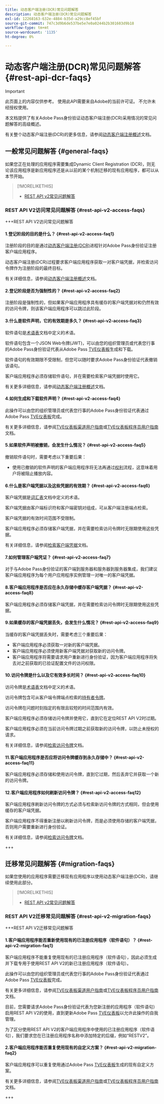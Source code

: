 ```yaml
---
title: 动态客户端注册(DCR)常见问题解答
description: 动态客户端注册(DCR)常见问题解答
exl-id: 12268163-632e-4884-b35d-a29cc8ef45bf
source-git-commit: 747c3d9b6de537be5e7e0a0244b2b301603d9b18
workflow-type: tm+mt
source-wordcount: '1135'
ht-degree: 0%

---
```


# 动态客户端注册(DCR)常见问题解答 {#rest-api-dcr-faqs}

>[!IMPORTANT]
>
> 此页面上的内容仅供参考。 使用此API需要来自Adobe的当前许可证。 不允许未经授权使用。

本文档提供了有关Adobe Pass身份验证动态客户端注册(DCR)采用情况的常见问题解答的高级概述。

有关整个动态客户端注册(DCR)的更多信息，请参阅[动态客户端注册概述](/help/authentication/integration-guide-programmers/rest-apis/rest-api-dcr/dynamic-client-registration-overview.md)文档。

## 一般常见问题解答 {#general-faqs}

如果您正在处理的应用程序需要集成Dynamic Client Registration (DCR)，则无论该应用程序是新应用程序还是从以前的某个机制迁移的现有应用程序，都可以从本节开始。

>[!MORELIKETHIS]
>
> * [REST API v2常见问题解答](/help/authentication/integration-guide-programmers/rest-apis/rest-api-v2/rest-api-v2-faqs.md#general-faqs)

### REST API V2访问常见问题解答 {#rest-api-v2-access-faqs}

+++REST API V2访问常见问题解答

#### 1.登记阶段的目的是什么？ {#rest-api-v2-access-faq1}

注册阶段的目的是通过[动态客户端注册(DCR)](/help/authentication/integration-guide-programmers/rest-apis/rest-api-v2/rest-api-v2-glossary.md#dcr)进程针对Adobe Pass身份验证注册客户端应用程序。

动态客户端注册(DCR)过程要求客户端应用程序获取一对客户端凭据，并检索访问令牌作为注册阶段的最终目标。

有关详细信息，请参阅[动态客户端注册概述](/help/authentication/integration-guide-programmers/rest-apis/rest-api-dcr/dynamic-client-registration-overview.md)文档。

#### 2.登记阶段是否为强制性的？ {#rest-api-v2-access-faq2}

注册阶段是强制性的，但如果客户端应用程序具有缓存的客户端凭据对和仍然有效的访问令牌，则该客户端应用程序可以跳过此阶段。

#### 3.什么是软件声明，它的有效期是多久？ {#rest-api-v2-access-faq3}

软件语句是[术语表](/help/authentication/integration-guide-programmers/rest-apis/rest-api-v2/rest-api-v2-glossary.md#software-statement)文档中定义的术语。

软件语句包含一个JSON Web令牌(JWT)，可以由您的组织管理员或代表您行事的Adobe Pass身份验证代表从Adobe Pass [TVE仪表板](/help/authentication/integration-guide-programmers/rest-apis/rest-api-v2/rest-api-v2-glossary.md#tve-dashboard)生成和下载。

软件语句的有效期限不受限制，但您可以随时要求Adobe Pass身份验证代表撤销该语句。

客户端应用程序必须存储软件语句，并在需要检索客户端凭据时使用它。

有关更多详细信息，请参阅[动态客户端注册概述](/help/authentication/integration-guide-programmers/rest-apis/rest-api-dcr/dynamic-client-registration-overview.md)文档。

#### 4.如何生成和下载软件声明？ {#rest-api-v2-access-faq4}

此操作可以由您的组织管理员或代表您行事的Adobe Pass身份验证代表通过Adobe Pass [TVE仪表板](/help/authentication/integration-guide-programmers/rest-apis/rest-api-v2/rest-api-v2-glossary.md#tve-dashboard)完成。

有关更多详细信息，请参阅[TVE仪表板渠道用户指南](/help/authentication/user-guide-tve-dashboard/tve-dashboard-channels.md#registered-applications)或[TVE仪表板程序员用户指南](/help/authentication/user-guide-tve-dashboard/tve-dashboard-programmers.md#registered-applications)文档。

#### 5.如果软件声明被撤销，会发生什么情况？ {#rest-api-v2-access-faq5}

撤销软件语句时，需要考虑以下重要后果：

* 使用已撤销的软件声明的客户端应用程序将无法再通过[权利](/help/authentication/integration-guide-programmers/rest-apis/rest-api-v2/rest-api-v2-glossary.md#entitlement)流程，这意味着用户将被阻止播放内容。

#### 6.什么是客户端凭据以及这些凭据的有效期？ {#rest-api-v2-access-faq6}

客户端凭据是[词汇表](/help/authentication/integration-guide-programmers/rest-apis/rest-api-v2/rest-api-v2-glossary.md#client-credentials)文档中定义的术语。

客户端凭据由客户端标识符和客户端密钥对组成，可从客户端注册端点检索。

客户端凭据的有效时间范围不受限制。

客户端应用程序必须存储客户端凭据，并在需要检索访问令牌时无限期使用这些凭据。

有关详细信息，请参阅[检索客户端凭据](/help/authentication/integration-guide-programmers/rest-apis/rest-api-dcr/apis/dynamic-client-registration-apis-retrieve-client-credentials.md)文档。

#### 7.如何管理客户端凭证？ {#rest-api-v2-access-faq7}

对于与Adobe Pass身份验证的客户端到服务器和服务器到服务器集成，我们建议客户端应用程序为每个用户应用程序实例管理一对唯一的客户端凭据。

#### 8.客户端应用程序是否应在永久存储中缓存客户端凭据？ {#rest-api-v2-access-faq8}

客户端应用程序必须存储客户端凭据，并在需要检索访问令牌时无限期使用这些凭据。

#### 9.如果缓存的客户端凭据丢失，会发生什么情况？ {#rest-api-v2-access-faq9}

当缓存的客户端凭据丢失时，需要考虑三个重要后果：

* 客户端应用程序必须获取一对新的客户端凭据。
* 客户端应用程序必须使用新客户端凭据对获取新的访问令牌。
* 客户端应用程序将需要请求用户重新进行身份验证，因为客户端应用程序将失去对之前获取的已验证配置文件的访问权限。

#### 10.访问令牌是什么以及它有效多长时间？ {#rest-api-v2-access-faq10}

访问令牌是[术语表](/help/authentication/integration-guide-programmers/rest-apis/rest-api-v2/rest-api-v2-glossary.md#access-token)文档中定义的术语。

访问令牌包含可从客户端令牌端点检索的[持有者令牌](/help/authentication/integration-guide-programmers/rest-apis/rest-api-v2/appendix/headers/rest-api-v2-appendix-headers-authorization.md)。

访问令牌在问题时刻指定的有限且较短的时间范围内有效。

客户端应用程序必须存储访问令牌并使用它，直到它在定位REST API V2时过期。

客户端应用程序必须在当前访问令牌过期之前获取新的访问令牌，以防止未授权的请求。

有关详细信息，请参阅[检索访问令牌](/help/authentication/integration-guide-programmers/rest-apis/rest-api-dcr/apis/dynamic-client-registration-apis-retrieve-access-token.md)文档。

#### 11.客户端应用程序是否应将访问令牌缓存到永久存储中？ {#rest-api-v2-access-faq11}

客户端应用程序必须存储和使用访问令牌，直到它过期，然后丢弃它并获取一个新的访问令牌。

#### 12.客户端应用程序如何刷新访问令牌？ {#rest-api-v2-access-faq12}

客户端应用程序刷新访问令牌的方式必须与检索新访问令牌的方式相同，但会使用缓存的客户端凭据。

客户端应用程序不得重新注册以刷新访问令牌，而是必须使用存储的客户端凭据，否则用户需要重新进行身份验证。

有关详细信息，请参阅[检索访问令牌](/help/authentication/integration-guide-programmers/rest-apis/rest-api-dcr/apis/dynamic-client-registration-apis-retrieve-access-token.md)文档。

+++

## 迁移常见问题解答 {#migration-faqs}

如果您使用的应用程序需要迁移现有应用程序以使用动态客户端注册(DCR)，请继续使用此部分。

>[!MORELIKETHIS]
>
> * [REST API v2常见问题解答](/help/authentication/integration-guide-programmers/rest-apis/rest-api-v2/rest-api-v2-faqs.md#migration-faqs)

### REST API V2迁移常见问题解答 {#rest-api-v2-migration-faqs}

+++REST API V2迁移常见问题解答

#### 1.客户端应用程序能否重新使用现有的已注册应用程序（软件语句）？ {#rest-api-v2-migration-faq1}

客户端应用程序不能重复使用现有的已注册应用程序（软件语句），因此必须生成并下载专用于使用REST API V2的新已注册应用程序（软件语句）。

此操作可以由您的组织管理员或代表您行事的Adobe Pass身份验证代表通过Adobe Pass [TVE仪表板](/help/authentication/integration-guide-programmers/rest-apis/rest-api-v2/rest-api-v2-glossary.md#tve-dashboard)完成。

有关更多详细信息，请参阅[TVE仪表板渠道用户指南](/help/authentication/user-guide-tve-dashboard/tve-dashboard-channels.md#registered-applications)或[TVE仪表板程序员用户指南](/help/authentication/user-guide-tve-dashboard/tve-dashboard-programmers.md#registered-applications)文档。

目前，您需要请求Adobe Pass身份验证代表为您新注册的应用程序（软件语句）启用REST API V2的使用，直到更新Adobe Pass [TVE仪表板](/help/authentication/integration-guide-programmers/rest-apis/rest-api-v2/rest-api-v2-glossary.md#tve-dashboard)以允许此操作的自我管理。

为了区分使用REST API V2的客户端应用程序中使用的已注册应用程序（软件语句），我们要求您在已注册应用程序名称中添加特定的后缀，例如“RESTV2”。

#### 2.客户端应用程序能否重复使用现有的自定义方案？ {#rest-api-v2-migration-faq2}

客户端应用程序可以重复使用通过Adobe Pass [TVE仪表板](/help/authentication/integration-guide-programmers/rest-apis/rest-api-v2/rest-api-v2-glossary.md#tve-dashboard)生成的现有自定义方案。

有关更多详细信息，请参阅[TVE仪表板渠道用户指南](/help/authentication/user-guide-tve-dashboard/tve-dashboard-channels.md#custom-schemes)或[TVE仪表板程序员用户指南](/help/authentication/user-guide-tve-dashboard/tve-dashboard-programmers.md#custom-schemes)文档。

+++
